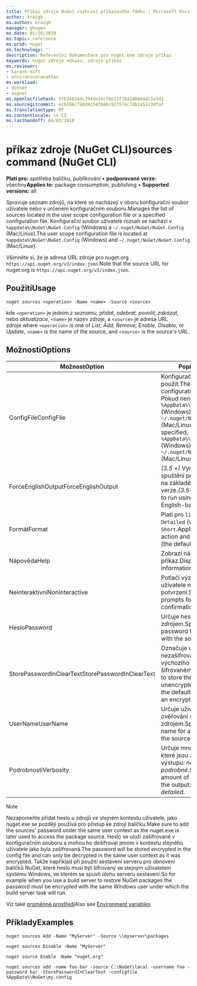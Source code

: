 ```yaml
---
title: Příkaz zdroje NuGet rozhraní příkazového řádku | Microsoft Docs
author: kraigb
ms.author: kraigb
manager: ghogen
ms.date: 01/18/2018
ms.topic: reference
ms.prod: nuget
ms.technology: ''
description: Referenční dokumentace pro nuget.exe zdroje příkaz
keywords: nuget zdroje odkazu, zdroje příkaz
ms.reviewer:
- karann-msft
- unniravindranathan
ms.workload:
- dotnet
- aspnet
ms.openlocfilehash: 5fb34654dc294de34cf0e15f784240884dc1e3d1
ms.sourcegitcommit: ecb598c790d4154366bc92757ec7db1a51c34faf
ms.translationtype: MT
ms.contentlocale: cs-CZ
ms.lasthandoff: 04/03/2018
---
```

# <a name="sources-command-nuget-cli"></a><span data-ttu-id="33dcc-104">příkaz zdroje (NuGet CLI)</span><span class="sxs-lookup"><span data-stu-id="33dcc-104">sources command (NuGet CLI)</span></span>

<span data-ttu-id="33dcc-105">**Platí pro:** spotřeba balíčku, publikování &bullet; **podporované verze:** všechny</span><span class="sxs-lookup"><span data-stu-id="33dcc-105">**Applies to:** package consumption, publishing &bullet; **Supported versions:** all</span></span>

<span data-ttu-id="33dcc-106">Spravuje seznam zdrojů, na které se nacházejí v oboru konfigurační soubor uživatele nebo v určeném konfiguračním souboru.</span><span class="sxs-lookup"><span data-stu-id="33dcc-106">Manages the list of sources located in the user scope configuration file or a specified configuration file.</span></span> <span data-ttu-id="33dcc-107">Konfigurační soubor uživatele rozsah se nachází v `%appdata%\NuGet\NuGet.Config` (Windows) a `~/.nuget/NuGet/NuGet.Config` (Mac/Linux).</span><span class="sxs-lookup"><span data-stu-id="33dcc-107">The user scope configuration file is located at `%appdata%\NuGet\NuGet.Config` (Windows) and `~/.nuget/NuGet/NuGet.Config` (Mac/Linux).</span></span>

<span data-ttu-id="33dcc-108">Všimněte si, že je adresa URL zdroje pro nuget.org `https://api.nuget.org/v3/index.json`.</span><span class="sxs-lookup"><span data-stu-id="33dcc-108">Note that the source URL for nuget.org is `https://api.nuget.org/v3/index.json`.</span></span>

## <a name="usage"></a><span data-ttu-id="33dcc-109">Použití</span><span class="sxs-lookup"><span data-stu-id="33dcc-109">Usage</span></span>

```cli
nuget sources <operation> -Name <name> -Source <source>
```

<span data-ttu-id="33dcc-110">kde `<operation>` je jedním z *seznamu, přidat, odebrat, povolit, zakázat,* nebo *aktualizace*, `<name>` je název zdroje, a `<source>` je adresa URL zdroje.</span><span class="sxs-lookup"><span data-stu-id="33dcc-110">where `<operation>` is one of *List, Add, Remove, Enable, Disable,* or *Update*, `<name>` is the name of the source, and `<source>` is the source's URL.</span></span>

## <a name="options"></a><span data-ttu-id="33dcc-111">Možnosti</span><span class="sxs-lookup"><span data-stu-id="33dcc-111">Options</span></span>

| <span data-ttu-id="33dcc-112">Možnost</span><span class="sxs-lookup"><span data-stu-id="33dcc-112">Option</span></span> | <span data-ttu-id="33dcc-113">Popis</span><span class="sxs-lookup"><span data-stu-id="33dcc-113">Description</span></span> |
| --- | --- |
| <span data-ttu-id="33dcc-114">ConfigFile</span><span class="sxs-lookup"><span data-stu-id="33dcc-114">ConfigFile</span></span> | <span data-ttu-id="33dcc-115">Konfigurační soubor NuGet použít.</span><span class="sxs-lookup"><span data-stu-id="33dcc-115">The NuGet configuration file to apply.</span></span> <span data-ttu-id="33dcc-116">Pokud není zadaný, `%AppData%\NuGet\NuGet.Config` (Windows) nebo `~/.nuget/NuGet/NuGet.Config` (Mac/Linux) se používá.</span><span class="sxs-lookup"><span data-stu-id="33dcc-116">If not specified, `%AppData%\NuGet\NuGet.Config` (Windows) or `~/.nuget/NuGet/NuGet.Config` (Mac/Linux) is used.</span></span>|
| <span data-ttu-id="33dcc-117">ForceEnglishOutput</span><span class="sxs-lookup"><span data-stu-id="33dcc-117">ForceEnglishOutput</span></span> | <span data-ttu-id="33dcc-118">*(3.5 +)*  Vynutí nuget.exe ke spuštění pomocí invariantní, na základě angličtina jazykové verze.</span><span class="sxs-lookup"><span data-stu-id="33dcc-118">*(3.5+)* Forces nuget.exe to run using an invariant, English-based culture.</span></span> |
| <span data-ttu-id="33dcc-119">Formát</span><span class="sxs-lookup"><span data-stu-id="33dcc-119">Format</span></span> | <span data-ttu-id="33dcc-120">Platí pro `list` akce a může být `Detailed` (výchozí) nebo `Short`.</span><span class="sxs-lookup"><span data-stu-id="33dcc-120">Applies to the `list` action and can be `Detailed` (the default) or `Short`.</span></span> |
| <span data-ttu-id="33dcc-121">Nápověda</span><span class="sxs-lookup"><span data-stu-id="33dcc-121">Help</span></span> | <span data-ttu-id="33dcc-122">Zobrazí nápovědu pro příkaz.</span><span class="sxs-lookup"><span data-stu-id="33dcc-122">Displays help information for the command.</span></span> |
| <span data-ttu-id="33dcc-123">Neinteraktivní</span><span class="sxs-lookup"><span data-stu-id="33dcc-123">NonInteractive</span></span> | <span data-ttu-id="33dcc-124">Potlačí výzvy pro vstup uživatele nebo potvrzení.</span><span class="sxs-lookup"><span data-stu-id="33dcc-124">Suppresses prompts for user input or confirmations.</span></span> |
| <span data-ttu-id="33dcc-125">Heslo</span><span class="sxs-lookup"><span data-stu-id="33dcc-125">Password</span></span> | <span data-ttu-id="33dcc-126">Určuje heslo pro ověřování se zdrojem.</span><span class="sxs-lookup"><span data-stu-id="33dcc-126">Specifies the password for authenticating with the source.</span></span> |
| <span data-ttu-id="33dcc-127">StorePasswordInClearText</span><span class="sxs-lookup"><span data-stu-id="33dcc-127">StorePasswordInClearText</span></span> | <span data-ttu-id="33dcc-128">Označuje uložit heslo v nezašifrované text namísto výchozího chování ukládání šifrovaném formátu.</span><span class="sxs-lookup"><span data-stu-id="33dcc-128">Indicates to store the password in unencrypted text instead of the default behavior of storing an encrypted form.</span></span> |
| <span data-ttu-id="33dcc-129">UserName</span><span class="sxs-lookup"><span data-stu-id="33dcc-129">UserName</span></span> | <span data-ttu-id="33dcc-130">Určuje uživatelské jméno pro ověřování se zdrojem.</span><span class="sxs-lookup"><span data-stu-id="33dcc-130">Specifies the user name for authenticating with the source.</span></span> |
| <span data-ttu-id="33dcc-131">Podrobnosti</span><span class="sxs-lookup"><span data-stu-id="33dcc-131">Verbosity</span></span> | <span data-ttu-id="33dcc-132">Určuje množství podrobností, které jsou zobrazené ve výstupu: *normální*, *quiet*, *podrobné*.</span><span class="sxs-lookup"><span data-stu-id="33dcc-132">Specifies the amount of detail displayed in the output: *normal*, *quiet*, *detailed*.</span></span> |

> [!Note]
> <span data-ttu-id="33dcc-133">Nezapomeňte přidat heslo u zdrojů ve stejném kontextu uživatele, jako nuget.exe se později používá pro přístup ke zdroji balíčku.</span><span class="sxs-lookup"><span data-stu-id="33dcc-133">Make sure to add the sources' password under the same user context as the nuget.exe is later used to access the package source.</span></span> <span data-ttu-id="33dcc-134">Heslo se uloží zašifrované v konfiguračním souboru a mohou ho dešifrovat jenom v kontextu stejného uživatele jako byla zašifrovaná.</span><span class="sxs-lookup"><span data-stu-id="33dcc-134">The password will be stored encrypted in the config file and can only be decrypted in the same user context as it was encrypted.</span></span> <span data-ttu-id="33dcc-135">Takže například při použití sestavení serveru pro obnovení balíčků NuGet, které heslo musí být šifrovaný se stejným uživatelem systému Windows, ve kterém se spustí úlohu serveru sestavení.</span><span class="sxs-lookup"><span data-stu-id="33dcc-135">So for example when you use a build server to restore NuGet packages the password must be encrypted with the same Windows user under which  the build server task will run.</span></span>

<span data-ttu-id="33dcc-136">Viz také [proměnné prostředí](cli-ref-environment-variables.md)</span><span class="sxs-lookup"><span data-stu-id="33dcc-136">Also see [Environment variables](cli-ref-environment-variables.md)</span></span>

## <a name="examples"></a><span data-ttu-id="33dcc-137">Příklady</span><span class="sxs-lookup"><span data-stu-id="33dcc-137">Examples</span></span>

```cli
nuget sources Add -Name "MyServer" -Source \\myserver\packages

nuget sources Disable -Name "MyServer"

nuget source Enable -Name "nuget.org"

nuget sources add -name foo.bar -source C:\NuGet\local -username foo -password bar -StorePasswordInClearText -configfile %AppData%\NuGet\my.config
```
